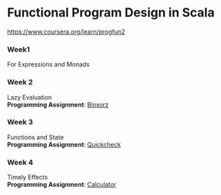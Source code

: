 # Functional Program Design in Scala
https://www.coursera.org/learn/progfun2

### Week1
For Expressions and Monads

### Week 2
Lazy Evaluation</br>
**Programming Assignment**: [Bloxorz](https://github.com/linbojin/Functional-Programming-in-Scala/tree/master/progfun2design/solutions/streams)

### Week 3
Functions and State</br>
**Programming Assignment**: [Quickcheck](https://github.com/linbojin/Functional-Programming-in-Scala/tree/master/progfun2design/solutions/quickcheck)

### Week 4
Timely Effects</br>
**Programming Assignment**: [Calculator](https://github.com/linbojin/Functional-Programming-in-Scala/tree/master/progfun2design/solutions/calculator)
